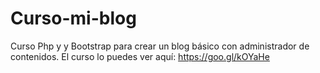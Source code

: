 # Curso-mi-blog
Curso Php y y Bootstrap para crear un blog básico con administrador de contenidos. El curso lo puedes ver aquí: https://goo.gl/kOYaHe